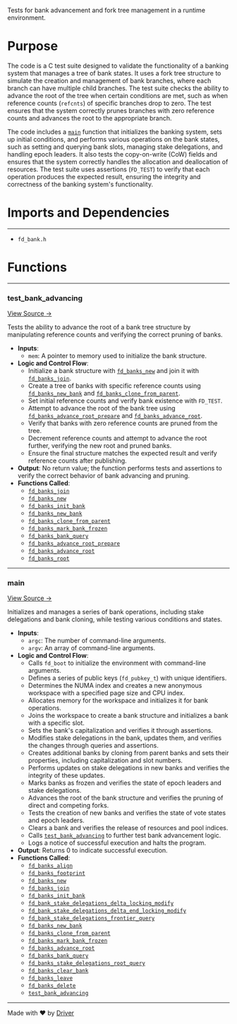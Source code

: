 <!--------------------------------------------------------------------------------->
<!-- IMPORTANT: This file is auto-generated by Driver (https://driver.ai). -------->
<!-- Manual edits may be overwritten on future commits. --------------------------->
<!--------------------------------------------------------------------------------->

Tests for bank advancement and fork tree management in a runtime environment.

# Purpose
The code is a C test suite designed to validate the functionality of a banking system that manages a tree of bank states. It uses a fork tree structure to simulate the creation and management of bank branches, where each branch can have multiple child branches. The test suite checks the ability to advance the root of the tree when certain conditions are met, such as when reference counts (`refcnts`) of specific branches drop to zero. The test ensures that the system correctly prunes branches with zero reference counts and advances the root to the appropriate branch.

The code includes a [`main`](<#main>) function that initializes the banking system, sets up initial conditions, and performs various operations on the bank states, such as setting and querying bank slots, managing stake delegations, and handling epoch leaders. It also tests the copy-on-write (CoW) fields and ensures that the system correctly handles the allocation and deallocation of resources. The test suite uses assertions (`FD_TEST`) to verify that each operation produces the expected result, ensuring the integrity and correctness of the banking system's functionality.
# Imports and Dependencies

---
- `fd_bank.h`


# Functions

---
### test\_bank\_advancing<!-- {{#callable:test_bank_advancing}} -->
[View Source →](<../../../../../src/flamenco/runtime/test_bank.c#L3>)

Tests the ability to advance the root of a bank tree structure by manipulating reference counts and verifying the correct pruning of banks.
- **Inputs**:
    - ``mem``: A pointer to memory used to initialize the bank structure.
- **Logic and Control Flow**:
    - Initialize a bank structure with [`fd_banks_new`](<fd_bank.c.md#fd_banks_new>) and join it with [`fd_banks_join`](<fd_bank.c.md#fd_banks_join>).
    - Create a tree of banks with specific reference counts using [`fd_banks_new_bank`](<fd_bank.c.md#fd_banks_new_bank>) and [`fd_banks_clone_from_parent`](<fd_bank.c.md#fd_banks_clone_from_parent>).
    - Set initial reference counts and verify bank existence with `FD_TEST`.
    - Attempt to advance the root of the bank tree using [`fd_banks_advance_root_prepare`](<fd_bank.c.md#fd_banks_advance_root_prepare>) and [`fd_banks_advance_root`](<fd_bank.c.md#fd_banks_advance_root>).
    - Verify that banks with zero reference counts are pruned from the tree.
    - Decrement reference counts and attempt to advance the root further, verifying the new root and pruned banks.
    - Ensure the final structure matches the expected result and verify reference counts after publishing.
- **Output**: No return value; the function performs tests and assertions to verify the correct behavior of bank advancing and pruning.
- **Functions Called**:
    - [`fd_banks_join`](<fd_bank.c.md#fd_banks_join>)
    - [`fd_banks_new`](<fd_bank.c.md#fd_banks_new>)
    - [`fd_banks_init_bank`](<fd_bank.c.md#fd_banks_init_bank>)
    - [`fd_banks_new_bank`](<fd_bank.c.md#fd_banks_new_bank>)
    - [`fd_banks_clone_from_parent`](<fd_bank.c.md#fd_banks_clone_from_parent>)
    - [`fd_banks_mark_bank_frozen`](<fd_bank.c.md#fd_banks_mark_bank_frozen>)
    - [`fd_banks_bank_query`](<fd_bank.h.md#fd_banks_bank_query>)
    - [`fd_banks_advance_root_prepare`](<fd_bank.c.md#fd_banks_advance_root_prepare>)
    - [`fd_banks_advance_root`](<fd_bank.c.md#fd_banks_advance_root>)
    - [`fd_banks_root`](<fd_bank.h.md#fd_banks_root>)


---
### main<!-- {{#callable:main}} -->
[View Source →](<../../../../../src/flamenco/runtime/test_bank.c#L254>)

Initializes and manages a series of bank operations, including stake delegations and bank cloning, while testing various conditions and states.
- **Inputs**:
    - `argc`: The number of command-line arguments.
    - `argv`: An array of command-line arguments.
- **Logic and Control Flow**:
    - Calls `fd_boot` to initialize the environment with command-line arguments.
    - Defines a series of public keys (`fd_pubkey_t`) with unique identifiers.
    - Determines the NUMA index and creates a new anonymous workspace with a specified page size and CPU index.
    - Allocates memory for the workspace and initializes it for bank operations.
    - Joins the workspace to create a bank structure and initializes a bank with a specific slot.
    - Sets the bank's capitalization and verifies it through assertions.
    - Modifies stake delegations in the bank, updates them, and verifies the changes through queries and assertions.
    - Creates additional banks by cloning from parent banks and sets their properties, including capitalization and slot numbers.
    - Performs updates on stake delegations in new banks and verifies the integrity of these updates.
    - Marks banks as frozen and verifies the state of epoch leaders and stake delegations.
    - Advances the root of the bank structure and verifies the pruning of direct and competing forks.
    - Tests the creation of new banks and verifies the state of vote states and epoch leaders.
    - Clears a bank and verifies the release of resources and pool indices.
    - Calls [`test_bank_advancing`](<#test_bank_advancing>) to further test bank advancement logic.
    - Logs a notice of successful execution and halts the program.
- **Output**: Returns 0 to indicate successful execution.
- **Functions Called**:
    - [`fd_banks_align`](<fd_bank.c.md#fd_banks_align>)
    - [`fd_banks_footprint`](<fd_bank.c.md#fd_banks_footprint>)
    - [`fd_banks_new`](<fd_bank.c.md#fd_banks_new>)
    - [`fd_banks_join`](<fd_bank.c.md#fd_banks_join>)
    - [`fd_banks_init_bank`](<fd_bank.c.md#fd_banks_init_bank>)
    - [`fd_bank_stake_delegations_delta_locking_modify`](<fd_bank.h.md#fd_bank_stake_delegations_delta_locking_modify>)
    - [`fd_bank_stake_delegations_delta_end_locking_modify`](<fd_bank.h.md#fd_bank_stake_delegations_delta_end_locking_modify>)
    - [`fd_bank_stake_delegations_frontier_query`](<fd_bank.c.md#fd_bank_stake_delegations_frontier_query>)
    - [`fd_banks_new_bank`](<fd_bank.c.md#fd_banks_new_bank>)
    - [`fd_banks_clone_from_parent`](<fd_bank.c.md#fd_banks_clone_from_parent>)
    - [`fd_banks_mark_bank_frozen`](<fd_bank.c.md#fd_banks_mark_bank_frozen>)
    - [`fd_banks_advance_root`](<fd_bank.c.md#fd_banks_advance_root>)
    - [`fd_banks_bank_query`](<fd_bank.h.md#fd_banks_bank_query>)
    - [`fd_banks_stake_delegations_root_query`](<fd_bank.c.md#fd_banks_stake_delegations_root_query>)
    - [`fd_banks_clear_bank`](<fd_bank.c.md#fd_banks_clear_bank>)
    - [`fd_banks_leave`](<fd_bank.c.md#fd_banks_leave>)
    - [`fd_banks_delete`](<fd_bank.c.md#fd_banks_delete>)
    - [`test_bank_advancing`](<#test_bank_advancing>)



---
Made with ❤️ by [Driver](https://www.driver.ai/)